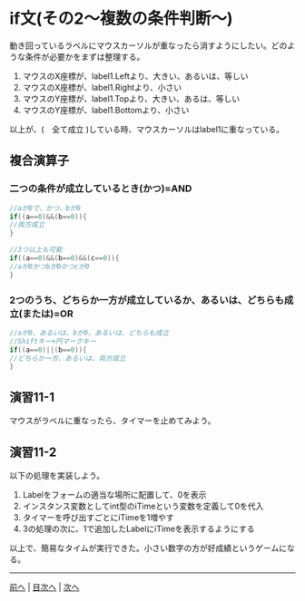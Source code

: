 # if文(その2～複数の条件判断～)
動き回っているラベルにマウスカーソルが重なったら消すようにしたい。どのような条件が必要かをまずは整理する。

1. マウスのX座標が、label1.Leftより、大きい、あるいは、等しい
2. マウスのX座標が、label1.Rightより、小さい
3. マウスのY座標が、label1.Topより、大きい、あるは、等しい
4. マウスのY座標が、label1.Bottomより、小さい

以上が、(　全て成立 )している時、マウスカーソルはlabel1に重なっている。

## 複合演算子

### 二つの条件が成立しているとき(かつ)=AND

```cs
//aが0で、かつ、bが0
if((a==0)&&(b==0)){
//両方成立
}

//3つ以上も可能
if((a==0)&&(b==0)&&(c==0)){
//aが0かつbが0かつcが0
}
```

### 2つのうち、どちらか一方が成立しているか、あるいは、どちらも成立(または)=OR

```cs
//aが0、あるいは、bが0、あるいは、どちらも成立
//Shiftキー+円マークキー
if((a==0)||(b==0)){
//どちらか一方、あるいは、両方成立
}
```

## 演習11-1
マウスがラベルに重なったら、タイマーを止めてみよう。

## 演習11-2
以下の処理を実装しよう。

1.	Labelをフォームの適当な場所に配置して、0を表示
2.	インスタンス変数としてint型のiTimeという変数を定義して0を代入
3.	タイマーを呼び出すごとにiTimeを1増やす
4.	3の処理の次に、1で追加したLabelにiTimeを表示するようにする

以上で、簡易なタイムが実行できた。小さい数字の方が好成績というゲームになる。

---

[前へ](10.md) | [目次へ](README.md#%E7%9B%AE%E6%AC%A1) | [次へ](12.md)

